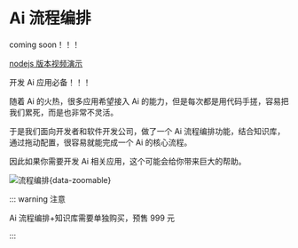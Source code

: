 # Ai 流程编排

coming soon！！！

[nodejs 版本视频演示](https://www.bilibili.com/video/BV1i1421r7ri/)

开发 Ai 应用必备！！！

随着 Ai 的火热，很多应用希望接入 Ai 的能力，但是每次都是用代码手搓，容易把我们累死，而是也非常不灵活。

于是我们面向开发者和软件开发公司，做了一个 Ai 流程编排功能，结合知识库，通过拖动配置，很容易就能完成一个 Ai 的核心流程。

因此如果你需要开发 Ai 相关应用，这个可能会给你带来巨大的帮助。

![流程编排](/show/flow.png){data-zoomable}

::: warning 注意

Ai 流程编排+知识库需要单独购买，预售 999 元

:::
